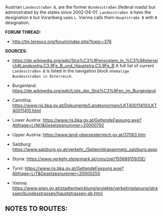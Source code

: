 ﻿Austrian `Landesstraßen B`, are the former `Bundesstraßen` (federal roads) but administrated by the states since 2002-04-01.
`Landesstraßen B` have the designation `B` but Vorarlberg uses `L`.
Vienna calls them `Hauptstraße B` with `B` designation.


**FORUM THREAD:**
- http://tm.teresco.org/forum/index.php?topic=376


**SOURCES:**
- https://de.wikipedia.org/wiki/Stra%C3%9Fensystem_in_%C3%96sterreich#Landesstra.C3.9Fe_B_und_Hauptstra.C3.9Fe_B
A full list of current `Landesstraßen B` is listed in the navigation block `ehemalige Bundesstraßen in Österreich`.

- Burgenland: https://de.wikipedia.org/wiki/Liste_der_Stra%C3%9Fen_im_Burgenland
- Carinthia: https://www.ris.bka.gv.at/Dokumente/Landesnormen/LKT40011410/LKT40011410.html
- Lower Austria: https://www.ris.bka.gv.at/GeltendeFassung.wxe?Abfrage=LrNO&Gesetzesnummer=20000792
- Upper Austria: https://www.land-oberoesterreich.gv.at/37083.htm
- Salzburg: https://www.salzburg.gv.at/verkehr_/Seiten/strassennetz_salzburg.aspx
- Styria: https://www.verkehr.steiermark.at/cms/ziel/155689159/DE/
- Tyrol: https://www.ris.bka.gv.at/GeltendeFassung.wxe?Abfrage=LrT&Gesetzesnummer=20000250
- Vienna: https://www.wien.gv.at/stadtentwicklung/projekte/verkehrsplanung/strassen/bundesstrassen/hauptstrassen-ab.html

**NOTES TO ROUTES:**
- 